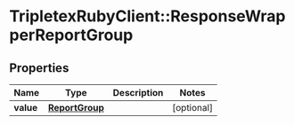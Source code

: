 # TripletexRubyClient::ResponseWrapperReportGroup

## Properties
Name | Type | Description | Notes
------------ | ------------- | ------------- | -------------
**value** | [**ReportGroup**](ReportGroup.md) |  | [optional] 


